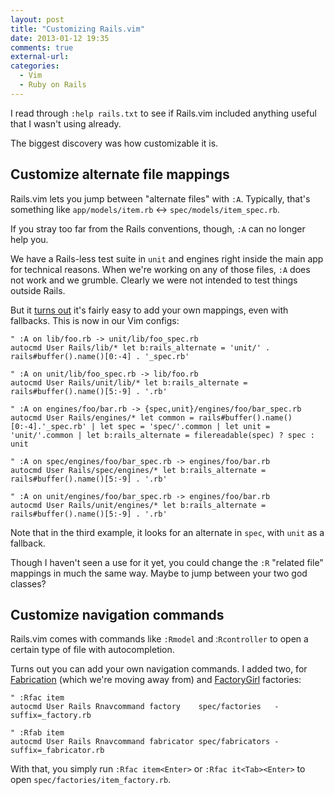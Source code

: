 ```yaml
---
layout: post
title: "Customizing Rails.vim"
date: 2013-01-12 19:35
comments: true
external-url:
categories:
  - Vim
  - Ruby on Rails
---
```


I read through `:help rails.txt` to see if Rails.vim included anything useful that I wasn't using already.

The biggest discovery was how customizable it is.


## Customize alternate file mappings

Rails.vim lets you jump between "alternate files" with `:A`. Typically, that's something like `app/models/item.rb` ↔ `spec/models/item_spec.rb`.

If you stray too far from the Rails conventions, though, `:A` can no longer help you.

We have a Rails-less test suite in `unit` and engines right inside the main app for technical reasons. When we're working on any of those files, `:A` does not work and we grumble. Clearly we were not intended to test things outside Rails.

But it [turns out](https://github.com/tpope/vim-rails/issues/146) it's fairly easy to add your own mappings, even with fallbacks. This is now in our Vim configs:

``` vim
" :A on lib/foo.rb -> unit/lib/foo_spec.rb
autocmd User Rails/lib/* let b:rails_alternate = 'unit/' . rails#buffer().name()[0:-4] . '_spec.rb'

" :A on unit/lib/foo_spec.rb -> lib/foo.rb
autocmd User Rails/unit/lib/* let b:rails_alternate = rails#buffer().name()[5:-9] . '.rb'

" :A on engines/foo/bar.rb -> {spec,unit}/engines/foo/bar_spec.rb
autocmd User Rails/engines/* let common = rails#buffer().name()[0:-4].'_spec.rb' | let spec = 'spec/'.common | let unit = 'unit/'.common | let b:rails_alternate = filereadable(spec) ? spec : unit

" :A on spec/engines/foo/bar_spec.rb -> engines/foo/bar.rb
autocmd User Rails/spec/engines/* let b:rails_alternate = rails#buffer().name()[5:-9] . '.rb'

" :A on unit/engines/foo/bar_spec.rb -> engines/foo/bar.rb
autocmd User Rails/unit/engines/* let b:rails_alternate = rails#buffer().name()[5:-9] . '.rb'
```

Note that in the third example, it looks for an alternate in `spec`, with `unit` as a fallback.

Though I haven't seen a use for it yet, you could change the `:R` "related file" mappings in much the same way. Maybe to jump between your two god classes?


## Customize navigation commands

Rails.vim comes with commands like `:Rmodel` and :`Rcontroller` to open a certain type of file with autocompletion.

Turns out you can add your own navigation commands. I added two, for [Fabrication](http://www.fabricationgem.org/) (which we're moving away from) and [FactoryGirl](https://github.com/thoughtbot/factory_girl) factories:

``` vim
" :Rfac item
autocmd User Rails Rnavcommand factory    spec/factories   -suffix=_factory.rb

" :Rfab item
autocmd User Rails Rnavcommand fabricator spec/fabricators -suffix=_fabricator.rb
```

With that, you simply run `:Rfac item<Enter>` or `:Rfac it<Tab><Enter>` to open `spec/factories/item_factory.rb`.
